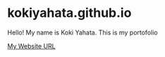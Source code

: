 # kokiyahata.github.io
Hello! My name is Koki Yahata. This is my portofolio

[My Website URL](https://koki1610168.github.io/kokiyahata.github.io)
